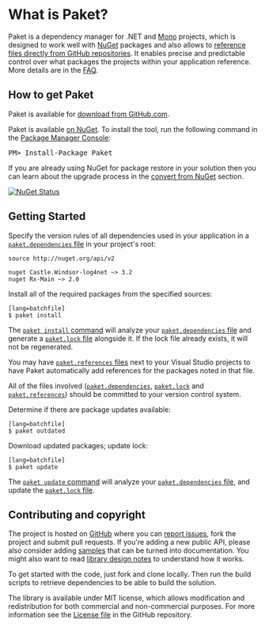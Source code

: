 # What is Paket?

Paket is a dependency manager for .NET and [Mono][mono] projects, which is designed to work well with [NuGet][nuget] packages and also allows to [reference files directly from GitHub repositories](github-dependencies.html).
It enables precise and predictable control over what packages the projects within your application reference. More details are in the [FAQ](faq.html).

  [mono]: http://www.mono-project.com/
  [bundler]: http://bundler.io/
  [nuget]: https://www.nuget.org/

## How to get Paket

Paket is available for [download from GitHub.com](https://github.com/fsprojects/Paket/releases/latest).

<div class="row">
  <div class="span1"></div>
  <div class="span6">
    <div class="well well-small" id="nuget">
      Paket is available <a href="https://nuget.org/packages/Paket">on NuGet</a>.
      To install the tool, run the following command in the <a href="http://docs.nuget.org/docs/start-here/using-the-package-manager-console">Package Manager Console</a>:
      <pre>PM> Install-Package Paket</pre>
    </div>
  </div>
  <div class="span1"></div>
</div>

If you are already using NuGet for package restore in your solution then you can learn about the upgrade process in the [convert from NuGet](convert-from-nuget.html) section.

[![NuGet Status](http://img.shields.io/nuget/v/Paket.svg?style=flat)](https://www.nuget.org/packages/Paket/)

## Getting Started

Specify the version rules of all dependencies used in your application in a [`paket.dependencies` file](dependencies-file.html) in your project's root:

    source http://nuget.org/api/v2

    nuget Castle.Windsor-log4net ~> 3.2
    nuget Rx-Main ~> 2.0

Install all of the required packages from the specified sources:

    [lang=batchfile]
    $ paket install

The [`paket install` command](paket-install.html) will analyze your [`paket.dependencies` file](dependencies-file.html) and generate a [`paket.lock` file](lock-file.html) alongside it.
If the lock file already exists, it will not be regenerated.

You may have [`paket.references` files](references-files.html) next to your Visual Studio projects to have Paket automatically add references for the packages noted in that file.

All of the files involved ([`paket.dependencies`](dependencies-file.html), [`paket.lock`](lock-file.html) and [`paket.references`](references-files.html)) should be committed to your version control system.

Determine if there are package updates available:

    [lang=batchfile]
    $ paket outdated

Download updated packages; update lock:

    [lang=batchfile]
    $ paket update

The [`paket update` command](paket-update.html) will analyze your [`paket.dependencies` file](dependencies-file.html), and update the [`paket.lock` file](lock-file.html).

Contributing and copyright
--------------------------

The project is hosted on [GitHub][gh] where you can [report issues][issues], fork
the project and submit pull requests. If you're adding a new public API, please also
consider adding [samples][content] that can be turned into documentation. You might
also want to read [library design notes][readme] to understand how it works.

To get started with the code, just fork and clone locally. Then run the build
scripts to retrieve dependencies to be able to build the solution.

The library is available under MIT license, which allows modification and
redistribution for both commercial and non-commercial purposes. For more information see the
[License file][license] in the GitHub repository.

  [content]: https://github.com/fsprojects/Paket/tree/master/docs/content
  [gh]: https://github.com/fsprojects/Paket
  [issues]: https://github.com/fsprojects/Paket/issues
  [readme]: https://github.com/fsprojects/Paket/blob/master/README.md
  [license]: https://github.com/fsprojects/Paket/blob/master/LICENSE.txt
